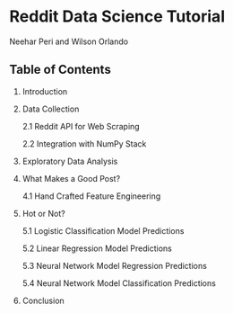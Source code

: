 # Reddit Data Science Tutorial
Neehar Peri and Wilson Orlando

## Table of Contents
1. Introduction

2. Data Collection

	2.1	Reddit API for Web Scraping

	2.2	Integration with NumPy Stack
	
3. Exploratory Data Analysis
	
4. What Makes a Good Post?

	4.1 Hand Crafted Feature Engineering
	
5. Hot or Not?

	5.1 Logistic Classification Model Predictions
	
	5.2 Linear Regression Model Predictions
	
	5.3 Neural Network Model Regression Predictions
	
	5.4 Neural Network Model Classification Predictions
	
6. Conclusion
